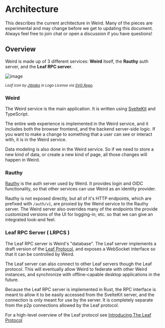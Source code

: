 # Architecture

This describes the current architecture in Weird. Many of the pieces are experimental and may change
before we get to updating this document. Always feel free to join chat or open a discussion if you
have questions!

## Overview

Weird is made up of 3 different services: **Weird** itself, the **Rauthy** auth server, and the
**Leaf RPC server**.

![image](./docs/services.png)

<small> _Leaf icon by <a href="https://github.com/jtblabs/jtb-icons?ref=svgrepo.com"
target="_blank">Jtblabs</a> in Logo License via <a href="https://www.svgrepo.com/"
target="_blank">SVG Repo</a>._ </small>

### Weird

The Weird service is the main application. It is written using [SvelteKit] and TypeScript.

The entire web experience is implemented in the Weird service, and it includes both the browser
frontend, and the backend server-side logic. If you want to make a change to something that a user
can see or interact with, it is in the Weird service.

Data modeling is also done in the Weird service. So if we need to store a new kind of data, or
create a new kind of page, all those changes will happen in Weird.

[SvelteKit]: https://kit.svelte.dev

### Rauthy

[Rauthy] is the auth server used by Weird. It provides login and OIDC functionality, so that other
services can use Weird as an identity provider.

Rauthy is not exposed directly, but all of it's HTTP endpoints, which are prefixed with `/auth/v1`,
are proxied by the Weird service to the Rauthy server. The Weird server also overrides many of the
endpoints the provide customized versions of the UI for logging-in, etc. so that we can give an integrated look-and feel.

[Rauthy]: https://github.com/sebadob/rauthy

### Leaf RPC Server ( LRPCS )

The Leaf RPC server is Weird's "database". The Leaf server implements a draft version of the [Leaf
Protocol][lpd], and exposes a WebSocket interface so that it can be controlled by Weird.

The Leaf server can also connect to other Leaf servers though the Leaf protocol. This will
eventually allow Weird to federate with other Weird instances, and synchronize with offline-capable
desktop applications in the future.

Because the Leaf RPC server is implemented in Rust, the RPC interface is meant to allow it to be
easily accessed from the SvelteKit server, and the connection is only meant for use by the server.
It is completely separate from the p2p connections allowed by the Leaf protocol.

For a high-level overview of the Leaf protocol see [Introducing The Leaf Protocol][itlp]

[lpd]: https://github.com/muni-town/agentic-fediverse/blob/master/leaf-protocol-draft.md#leaf-protocol-draft
[itlp]: https://zicklag.katharos.group/blog/introducing-leaf-protocol/